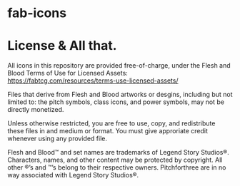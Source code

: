 # fab-icons



# License & All that.

All icons in this repository are provided free-of-charge, under the Flesh and Blood Terms of Use for Licensed Assets: https://fabtcg.com/resources/terms-use-licensed-assets/

Files that derive from Flesh and Blood artworks or desgins, including but not limited to: the pitch symbols, class icons, and power symbols, may not be directly monetized. 

Unless otherwise restricted, you are free to use, copy, and redistribute these files in and medium or format.
You must give approriate credit whenever using any provided file.

Flesh and Blood™ and set names are trademarks of Legend Story Studios®. Characters, names, and other content may be protected by copyright.
All other ®’s and ™’s belong to their respective owners.
Pitchforthree are in no way associated with Legend Story Studios®.